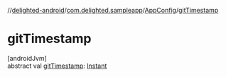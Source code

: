 //[delighted-android](../../../index.md)/[com.delighted.sampleapp](../index.md)/[AppConfig](index.md)/[gitTimestamp](git-timestamp.md)

# gitTimestamp

[androidJvm]\
abstract val [gitTimestamp](git-timestamp.md): [Instant](https://developer.android.com/reference/kotlin/java/time/Instant.html)
